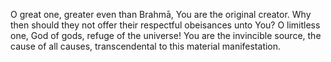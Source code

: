 O great one, greater even than Brahmā, You are the original creator. Why then should they not offer their respectful obeisances unto You? O limitless one, God of gods, refuge of the universe! You are the invincible source, the cause of all causes, transcendental to this material manifestation.